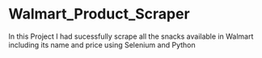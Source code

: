 # Walmart_Product_Scraper
In this Project I had sucessfully scrape all the snacks available in Walmart including its name and price using Selenium and Python
